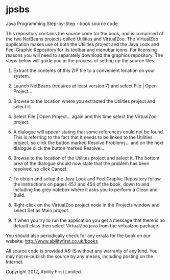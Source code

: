 jpsbs
=====

Java Programming Step-by-Step - book source code

This repository contains the source code for the book, and is comprised of the two NetBeans projects called Utilities and VirtualZoo. The VirtualZoo application makes use of both the Utilities project and the Java Look and Feel Graphic Repository for its toolbar and menubar icons. For licensing reasons you will need to separately download the graphics repository. The steps below will guide you in the process of setting up the source files:


1. Extract the contents of this ZIP file to a convenient location on your system.

2. Launch NetBeans (requires at least version 7) and select File | Open Project...

3. Browse to the location where you extracted the Utilities project and select it.

4. Select File | Open Project... again and this time select the VirtualZoo project.

5. A dialogue will appear stating that some references could not be found. This is referring to the fact that it needs to be linked to the Utilities project, so click the button marked Resolve Problems... and on the next dialogue click the button marked Resolve...

6. Browse to the location of the Utilites project and select it. The bottom area of the dialogue should now state that the problem has been resolved, so click Cancel.

7. To obtain and setup the Java Look and Feel Graphic Repository follow the instructions on pages 453 and 454 of the book, down to and including the grey notebox where it asks you to perform a Clean and Build.

8. Right-click on the VirtualZoo project node in the Projects window and select Set as Main project.

9. If when you try to run the application you get a message that there is no default class then select VirtualZoo.java from the virtualzoo package.


You should also periodically check for any errata for the book on our website:
http://www.abilityfirst.co.uk/books


All source code is provided AS-IS without any warranty of any kind.
You may not re-publish the source by any means, including posting on the Internet.

Copyright 2012, Ability First Limited.

